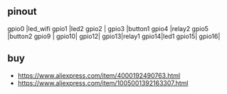 
## pinout
gpio0 |led_wifi
gpio1 |led2
gpio2 |
gpio3 |button1
gpio4 |relay2
gpio5 |button2
gpio9 |
gpio10|
gpio12|
gpio13|relay1
gpio14|led1
gpio15|
gpio16|

## buy
* https://www.aliexpress.com/item/4000192490763.html
* https://www.aliexpress.com/item/1005001392163307.html
